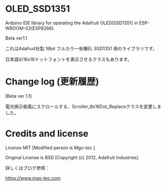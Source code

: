# OLED_SSD1351
Arduino IDE library for operating the Adafruit OLED(SSD1351) in ESP-WROOM-02(ESP8266).

Beta ver1.1

これはAdafruit社製 16bit フルカラー有機EL SSD1351 用のライブラリです。

日本語の16x16ドットフォントを表示させるクラスもあります。

# Change log (更新履歴)
[Beta ver 1.1]

電光掲示板風にスクロールする、Scroller_8x16Dot_Replaceクラスを変更しました。

# Credits and license
License MIT [Modified person is Mgo-tec.]

Original License is BSD [Copyright (c) 2012, Adafruit Industries]

詳しくはブログ参照：

https://www.mgo-tec.com
